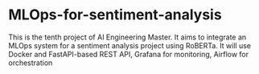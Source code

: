 # MLOps-for-sentiment-analysis
This is the tenth project of AI Engineering Master. It aims to integrate an MLOps system for a sentiment analysis project using RoBERTa. It will use Docker and FastAPI-based REST API, Grafana for monitoring, Airflow for orchestration 
